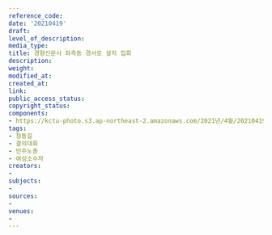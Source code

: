 ```yaml
---
reference_code: 
date: '20210419'
draft: 
level_of_description: 
media_type: 
title: 경향신문사 좌측동 경사로 설치 집회
description: 
weight: 
modified_at: 
created_at: 
link: 
public_access_status: 
copyright_status: 
components:
- https://kctu-photo.s3.ap-northeast-2.amazonaws.com/2021년/4월/20210419-경향신문사+좌측동+경사로+설치+집회_정동길_결의대회_민주노총_여성소수자/SY__0168.jpg
tags:
- 정동길
- 결의대회
- 민주노총
- 여성소수자
creators:
- 
subjects:
- 
sources:
- 
venues:
- 
---
```

